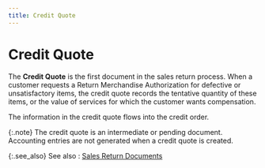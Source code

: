 ```yaml
---
title: Credit Quote
---
```


# Credit Quote


The **Credit Quote** is the first  document in the sales return process. When a customer requests a Return  Merchandise Authorization for defective or unsatisfactory items, the credit  quote records the tentative quantity of these items, or the value of services  for which the customer wants compensation.


The information in the credit quote flows into the credit order.


{:.note}
The credit quote is an intermediate or pending  document. Accounting entries are not generated when a credit quote is  created.


{:.see_also}
See also
: [Sales  Return Documents]({{site.bp_baseurl}}/docs/sys/sale-ret/sales_return_documents_businesss_process_in_everest_content.html)
